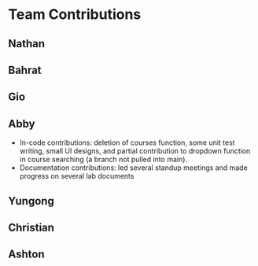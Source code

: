 # Team Contributions

<!-- Nathan -->
## Nathan

<!-- Bahrat -->
## Bahrat

<!-- Gio -->
## Gio

<!-- Abby -->
## Abby
- In-code contributions: deletion of courses function, some unit test writing, small UI designs, and partial contribution to dropdown function in course searching (a branch not pulled into main).
- Documentation contributions: led several standup meetings and made progress on several lab documents

<!-- Yungong -->
## Yungong

<!-- Christian -->
## Christian

<!-- Ashton -->
## Ashton
